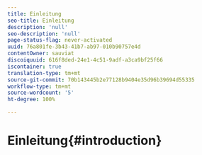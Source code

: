 ```yaml
---
title: Einleitung
seo-title: Einleitung
description: 'null'
seo-description: 'null'
page-status-flag: never-activated
uuid: 76a801fe-3b43-41b7-ab97-010b90757e4d
contentOwner: sauviat
discoiquuid: 616f8ded-24e1-4c51-9adf-a3ca9bf25f66
iscontainer: true
translation-type: tm+mt
source-git-commit: 70b143445b2e77128b9404e35d96b39694d55335
workflow-type: tm+mt
source-wordcount: '5'
ht-degree: 100%

---
```



# Einleitung{#introduction}

